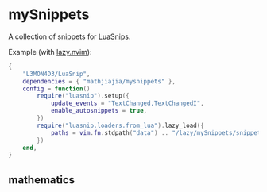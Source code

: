 # mySnippets

A collection of snippets for [LuaSnips][luasnip].

Example (with [lazy.nvim][lazy]):

```lua
{
    "L3MON4D3/LuaSnip",
    dependencies = { "mathjiajia/mysnippets" },
    config = function()
        require("luasnip").setup({
            update_events = "TextChanged,TextChangedI",
            enable_autosnippets = true,
        })
        require("luasnip.loaders.from_lua").lazy_load({
            paths = vim.fn.stdpath("data") .. "/lazy/mySnippets/snippets",
        })
    end,
}
```

## mathematics

[lazy]: https://github.com/folke/lazy.nvim
[luasnip]: https://github.com/L3MON4D3/LuaSnip
